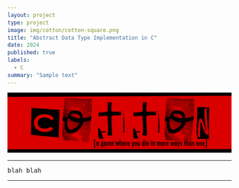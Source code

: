 ```yaml
---
layout: project
type: project
image: img/cotton/cotton-square.png
title: "Abstract Data Type Implementation in C"
date: 2024
published: true
labels:
  - C
summary: "Sample text"
---
```


<img class="img-fluid" src="../img/cotton/cotton-header.png">

<hr>

<pre>
blah blah
</pre>

<hr>
